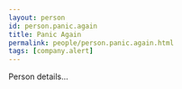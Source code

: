 ```yaml
---
layout: person
id: person.panic.again
title: Panic Again
permalink: people/person.panic.again.html
tags: [company.alert]
---
```


Person details...